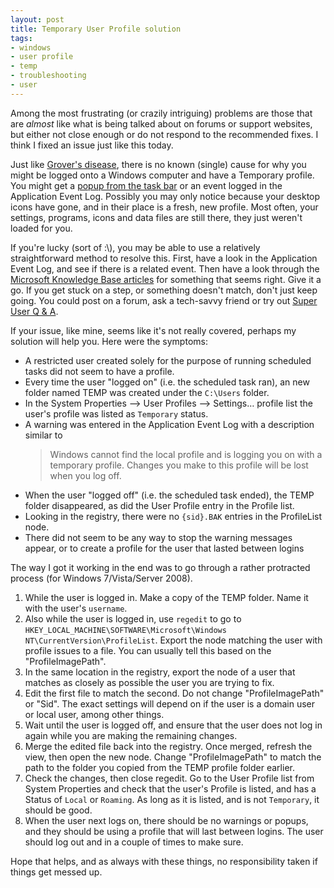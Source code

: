 ```yaml
---
layout: post
title: Temporary User Profile solution
tags:
- windows
- user profile
- temp
- troubleshooting
- user
---
```

<p>
Among the most frustrating (or crazily intriguing) problems are those that are <em>almost</em> like what is being talked about on forums or support websites, but either not close enough or do not respond to the recommended fixes. I think I fixed an issue just like this today.
</p>
<p>
Just like <a href="http://en.wikipedia.org/wiki/Transient_acantholytic_dermatosis">Grover's disease</a>, there is no known (single) cause for why you might be logged onto a Windows computer and have a Temporary profile. You might get a <a href="http://www.bauer-power.net/2010/03/temporary-profile-loaded-on-windows.html">popup from the task bar</a> or an event logged in the Application Event Log. Possibly you may only notice because your desktop icons have gone, and in their place is a fresh, new profile. Most often, your settings, programs, icons and data files are still there, they just weren't loaded for you.
</p>
<p>
If you're lucky (sort of :\), you may be able to use a relatively straightforward method to resolve this. First, have a look in the Application Event Log, and see if there is a related event. Then have a look through the <a href="http://www.google.com.au/search?q=site:support.microsoft.com/+temporary+user+profile">Microsoft Knowledge Base articles</a> for something that seems right. Give it a go. If you get stuck on a step, or something doesn't match, don't just keep going. You could post on a forum, ask a tech-savvy friend or try out <a href="http://superuser.com/">Super User Q &amp; A</a>.
</p>
<p>
If your issue, like mine, seems like it's not really covered, perhaps my solution will help you. Here were the symptoms:
<ul>
<li>
A restricted user created solely for the purpose of running scheduled tasks did not seem to have a profile.</li>
<li>
Every time the user &quot;logged on&quot; (i.e. the scheduled task ran), an new folder named TEMP was created under the <code>C:\Users</code> folder.
</li>
<li>
In the System Properties &ndash;&gt; User Profiles &ndash;&gt; Settings&hellip; profile list the user's profile was listed as <code>Temporary</code> status.
</li>
<li>
A warning was entered in the Application Event Log with a description similar to 
<blockquote>
Windows cannot find the local profile and is logging you on with a temporary profile. Changes you make to this profile will be lost when you log off.
</blockquote>
<li>
When the user &quot;logged off&quot; (i.e. the scheduled task ended), the TEMP folder disappeared, as did the User Profile entry in the Profile list.
</li>
<li>Looking in the registry, there were no <code>{sid}.BAK</code> entries in the ProfileList node.</li>
<li>There did not seem to be any way to stop the warning messages appear, or to create a profile for the user that lasted between logins</li>
</ul>
</p>

<p>
The way I got it working in the end was to go through a rather protracted process (for Windows 7/Vista/Server 2008).
<ol>
<li>While the user is logged in. Make a copy of the TEMP folder. Name it with the user's <code>username</code>.</li>
<li>Also while the user is logged in, use <code>regedit</code> to go to <code>HKEY_LOCAL_MACHINE\SOFTWARE\Microsoft\Windows NT\CurrentVersion\ProfileList</code>. Export the node matching the user with profile issues to a file. You can usually tell this based on the &quot;ProfileImagePath&quot;.</li>
<li>In the same location in the registry, export the node of a user that matches as closely as possible the user you are trying to fix.</li>
<li>Edit the first file to match the second. Do not change &quot;ProfileImagePath&quot; or &quot;Sid&quot;. The exact settings will depend on if the user is a domain user or local user, among other things.</li>
<li>Wait until the user is logged off, and ensure that the user does not log in again while you are making the remaining changes.</li>
<li>Merge the edited file back into the registry. Once merged, refresh the view, then open the new node. Change &quot;ProfileImagePath&quot; to match the path to the folder you copied from the TEMP profile folder earlier.</li>
<li>Check the changes, then close regedit. Go to the User Profile list from System Properties and check that the user's Profile is listed, and has a Status of <code>Local</code> or <code>Roaming</code>. As long as it is listed, and is not <code>Temporary</code>, it should be good.</li>
<li>When the user next logs on, there should be no warnings or popups, and they should be using a profile that will last between logins. The user should log out and in a couple of times to make sure.</li>
</ol>
</p>
<p>Hope that helps, and as always with these things, no responsibility taken if things get messed up.</p>
